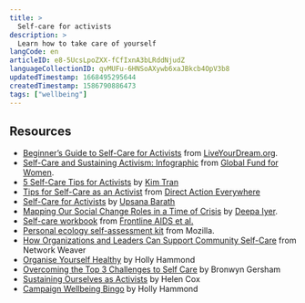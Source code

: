 ```yaml
---
title: >
  Self-care for activists
description: >
  Learn how to take care of yourself
langCode: en
articleID: e8-5UcsLpoZXX-fCfIxnA3bLRddNjudZ
languageCollectionID: qvMUFu-6HNSoAXywb6xaJBkcb4OpV3b8
updatedTimestamp: 1668495295644
createdTimestamp: 1586790886473
tags: ["wellbeing"]
---
```


## Resources

-   [Beginner’s Guide to Self-Care for Activists](https://yourdream.liveyourdream.org/2018/07/beginners-guide-to-self-care-for-activists-how-to-avoid-burnout/) from [LiveYourDream.org](https://www.liveyourdream.org/).
-   [Self-Care and Sustaining Activism: Infographic](https://www.globalfundforwomen.org/self-care-activism-infographic/) from [Global Fund for Women](https://www.globalfundforwomen.org/).
-   [5 Self-Care Tips for Activists](https://everydayfeminism.com/2016/04/self-care-for-woke-folks/) by [Kim Tran](https://twitter.com/but_im_kim_tran)
-   [Tips for Self-Care as an Activist](https://www.directactioneverywhere.com/theliberationist/2019/7/21/tips-for-self-care-as-an-activist) from [Direct Action Everywhere](https://www.directactioneverywhere.com/home)
-   [Self-Care for Activists](https://www.rookiemag.com/2017/01/self-care-for-activists/) by [Upsana Barath](https://twitter.com/upasnabarath?lang=en)
-   [Mapping Our Social Change Roles in a Time of Crisis](https://medium.com/@dviyer/mapping-our-social-change-roles-in-times-of-crisis-8bbe71a8ab01) by [Deepa Iyer](https://twitter.com/dviyer).
-   [Self-care workbook](https://frontlineaids.org/wp-content/uploads/old_site/self_care_workbook_(webready)_original.pdf?1532089391) from [Frontline AIDS et al.](https://twitter.com/frontlineaids)
-   [Personal ecology self-assessment kit](https://docs.google.com/document/d/1duOYQ6EbcDTH_CK6ux3BGRiVYptGTUMOtndZbbwulOY/edit#heading=h.mn38481ischw) from Mozilla.
-   [How Organizations and Leaders Can Support Community Self-Care](https://networkweaver.com/how-organizations-and-leaders-can-support-community-self-care/) from Network Weaver
-   [Organise Yourself Healthy](https://commonslibrary.org/organise-yourself-healthy/) by Holly Hammond
-   [Overcoming the Top 3 Challenges to Self Care](https://commonslibrary.org/overcoming-the-top-3-challenges-to-self-care/) by Bronwyn Gersham
-   [Sustaining Ourselves as Activists](https://commonslibrary.org/sustaining-ourselves-as-activists/) by Helen Cox
-   [Campaign Wellbeing Bingo](https://commonslibrary.org/campaign-wellbeing-bingo/) by Holly Hammond